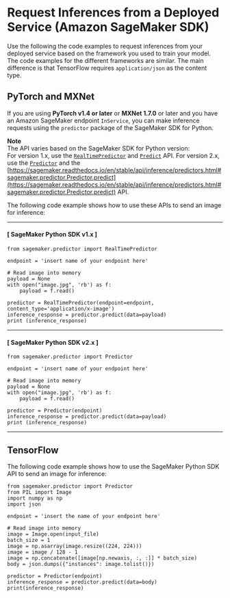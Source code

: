 # Request Inferences from a Deployed Service \(Amazon SageMaker SDK\)<a name="neo-requests-sdk"></a>

Use the following the code examples to request inferences from your deployed service based on the framework you used to train your model\. The code examples for the different frameworks are similar\. The main difference is that TensorFlow requires `application/json` as the content type\. 

## PyTorch and MXNet<a name="neo-requests-sdk-py-mxnet"></a>

 If you are using **PyTorch v1\.4 or later** or **MXNet 1\.7\.0** or later and you have an Amazon SageMaker endpoint `InService`, you can make inference requests using the `predictor` package of the SageMaker SDK for Python\. 

**Note**  
The API varies based on the SageMaker SDK for Python version:  
For version 1\.x, use the [ `RealTimePredictor`](https://sagemaker.readthedocs.io/en/v1.72.0/api/inference/predictors.html#sagemaker.predictor.RealTimePredictor) and [ `Predict`](https://sagemaker.readthedocs.io/en/v1.72.0/api/inference/predictors.html#sagemaker.predictor.RealTimePredictor.predict) API\.
For version 2\.x, use the [ `Predictor`](https://sagemaker.readthedocs.io/en/stable/api/inference/predictors.html#sagemaker.predictor.Predictor) and the [https://sagemaker.readthedocs.io/en/stable/api/inference/predictors.html#sagemaker.predictor.Predictor.predict](https://sagemaker.readthedocs.io/en/stable/api/inference/predictors.html#sagemaker.predictor.Predictor.predict) API\.

The following code example shows how to use these APIs to send an image for inference: 

------
#### [ SageMaker Python SDK v1\.x ]

```
from sagemaker.predictor import RealTimePredictor

endpoint = 'insert name of your endpoint here'

# Read image into memory
payload = None
with open("image.jpg", 'rb') as f:
    payload = f.read()

predictor = RealTimePredictor(endpoint=endpoint, content_type='application/x-image')
inference_response = predictor.predict(data=payload)
print (inference_response)
```

------
#### [ SageMaker Python SDK v2\.x ]

```
from sagemaker.predictor import Predictor

endpoint = 'insert name of your endpoint here'

# Read image into memory
payload = None
with open("image.jpg", 'rb') as f:
    payload = f.read()
    
predictor = Predictor(endpoint)
inference_response = predictor.predict(data=payload)
print (inference_response)
```

------

## TensorFlow<a name="neo-requests-sdk-py-tf"></a>

The following code example shows how to use the SageMaker Python SDK API to send an image for inference: 

```
from sagemaker.predictor import Predictor
from PIL import Image
import numpy as np
import json

endpoint = 'insert the name of your endpoint here'

# Read image into memory
image = Image.open(input_file)
batch_size = 1
image = np.asarray(image.resize((224, 224)))
image = image / 128 - 1
image = np.concatenate([image[np.newaxis, :, :]] * batch_size)
body = json.dumps({"instances": image.tolist()})
    
predictor = Predictor(endpoint)
inference_response = predictor.predict(data=body)
print(inference_response)
```